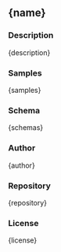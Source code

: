 ## {name}

### Description

{description}

### Samples

{samples}

### Schema
{schemas}

### Author

{author}

### Repository

{repository}


### License

{license}

